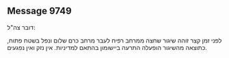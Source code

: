## Message 9749

דובר צה"ל:

לפני זמן קצר זוהה שיגור שחצה ממרחב רפיח לעבר מרחב כרם שלום ונפל בשטח פתוח, כתוצאה מהשיגור הופעלה התרעה ביישומון בהתאם למדיניות. אין נזק ואין נפגעים.

